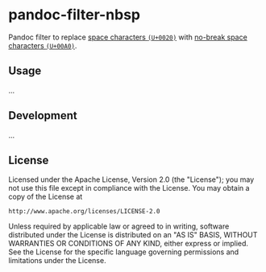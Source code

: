 # pandoc-filter-nbsp

Pandoc filter to replace [space characters `(U+0020)`](https://unicode-explorer.com/c/0020) with [no-break space characters `(U+00A0)`](https://unicode-explorer.com/c/00A0).

## Usage

...

## Development

...

## License

Licensed under the Apache License, Version 2.0 (the "License");
you may not use this file except in compliance with the License.
You may obtain a copy of the License at

    http://www.apache.org/licenses/LICENSE-2.0

Unless required by applicable law or agreed to in writing, software
distributed under the License is distributed on an "AS IS" BASIS,
WITHOUT WARRANTIES OR CONDITIONS OF ANY KIND, either express or implied.
See the License for the specific language governing permissions and
limitations under the License.
